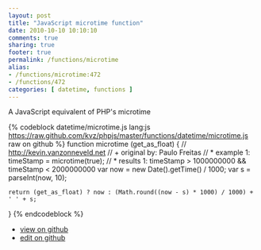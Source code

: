```yaml
---
layout: post
title: "JavaScript microtime function"
date: 2010-10-10 10:10:10
comments: true
sharing: true
footer: true
permalink: /functions/microtime
alias:
- /functions/microtime:472
- /functions/472
categories: [ datetime, functions ]
---
```

A JavaScript equivalent of PHP's microtime
<!-- more -->
{% codeblock datetime/microtime.js lang:js https://raw.github.com/kvz/phpjs/master/functions/datetime/microtime.js raw on github %}
function microtime (get_as_float) {
    // http://kevin.vanzonneveld.net
    // +   original by: Paulo Freitas
    // *     example 1: timeStamp = microtime(true);
    // *     results 1: timeStamp > 1000000000 && timeStamp < 2000000000
    var now = new Date().getTime() / 1000;
    var s = parseInt(now, 10);

    return (get_as_float) ? now : (Math.round((now - s) * 1000) / 1000) + ' ' + s;
}
{% endcodeblock %}
<ul>
 <li><a href="https://github.com/kvz/phpjs/blob/master/functions/datetime/microtime.js">view on github</a></li>
 <li><a href="https://github.com/kvz/phpjs/edit/master/functions/datetime/microtime.js">edit on github</a></li>
</ul>
